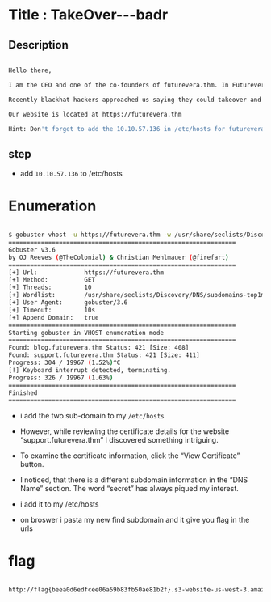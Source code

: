 # Title : TakeOver---badr


## Description 

```bash

Hello there,

I am the CEO and one of the co-founders of futurevera.thm. In Futurevera, we believe that the future is in space. We do a lot of space research and write blogs about it. We used to help students with space questions, but we are rebuilding our support.

Recently blackhat hackers approached us saying they could takeover and are asking us for a big ransom. Please help us to find what they can takeover.

Our website is located at https://futurevera.thm

Hint: Don't forget to add the 10.10.57.136 in /etc/hosts for futurevera.thm ; )

```

## step 

- add `10.10.57.136` to /etc/hosts

# Enumeration


```bash

$ gobuster vhost -u https://futurevera.thm -w /usr/share/seclists/Discovery/DNS/subdomains-top1million-20000.txt -k --append-domain 
===============================================================
Gobuster v3.6
by OJ Reeves (@TheColonial) & Christian Mehlmauer (@firefart)
===============================================================
[+] Url:             https://futurevera.thm
[+] Method:          GET
[+] Threads:         10
[+] Wordlist:        /usr/share/seclists/Discovery/DNS/subdomains-top1million-20000.txt
[+] User Agent:      gobuster/3.6
[+] Timeout:         10s
[+] Append Domain:   true
===============================================================
Starting gobuster in VHOST enumeration mode
===============================================================
Found: blog.futurevera.thm Status: 421 [Size: 408]
Found: support.futurevera.thm Status: 421 [Size: 411]
Progress: 304 / 19967 (1.52%)^C
[!] Keyboard interrupt detected, terminating.
Progress: 326 / 19967 (1.63%)
===============================================================
Finished
===============================================================

```

- i add the two sub-domain to my `/etc/hosts`


- However, while reviewing the certificate details for the website “support.futurevera.thm” I discovered something intriguing.
- To examine the certificate information, click the “View Certificate” button.

- I noticed, that there is a different subdomain information in the “DNS Name” section. The word “secret” has always piqued my interest.

- i add it to my /etc/hosts

- on broswer i pasta my new find subdomain and it give you flag in the urls




# flag

```bash

http://flag{beea0d6edfcee06a59b83fb50ae81b2f}.s3-website-us-west-3.amazonaws.com/

```
